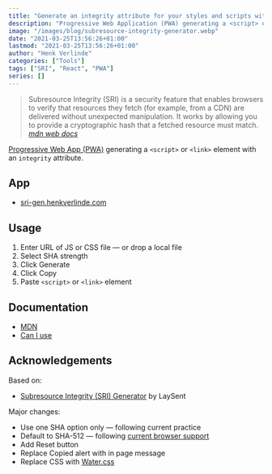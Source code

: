 ```yaml
---
title: "Generate an integrity attribute for your styles and scripts with the click of a button"
description: "Progressive Web Application (PWA) generating a <script> or <link> element with an integrity attribute."
image: "/images/blog/subresource-integrity-generator.webp"
date: "2021-03-25T13:56:26+01:00"
lastmod: "2021-03-25T13:56:26+01:00"
author: "Henk Verlinde"
categories: ["Tools"]
tags: ["SRI", "React", "PWA"]
series: []
---
```


> Subresource Integrity (SRI) is a security feature that enables browsers to verify that resources they fetch (for example, from a CDN) are delivered without unexpected manipulation. It works by allowing you to provide a cryptographic hash that a fetched resource must match. <cite>[mdn web docs](https://developer.mozilla.org/en-US/docs/Web/Security/Subresource_Integrity)</cite>

[Progressive Web App (PWA)](https://developer.mozilla.org/en-US/docs/Web/Progressive_web_apps) generating a `<script>` or `<link>` element with an `integrity` attribute.

## App

- [sri-gen.henkverlinde.com](https://sri-gen.henkverlinde.com/)

## Usage

1. Enter URL of JS or CSS file — or drop a local file
2. Select SHA strength
3. Click Generate
4. Click Copy
5. Paste `<script>` or `<link>` element

## Documentation

- [MDN](https://developer.mozilla.org/en-US/docs/Web/Security/Subresource_Integrity)
- [Can I use](https://caniuse.com/subresource-integrity)

## Acknowledgements

Based on:

- [Subresource Integrity (SRI) Generator](https://github.com/laysent/sri-hash-generator) by LaySent

Major changes:

- Use one SHA option only — following current practice
- Default to SHA-512 — following [current browser support](https://w3c.github.io/webappsec-subresource-integrity/#hash-functions)
- Add Reset button
- Replace Copied alert with in page message
- Replace CSS with [Water.css](https://watercss.kognise.dev/)
